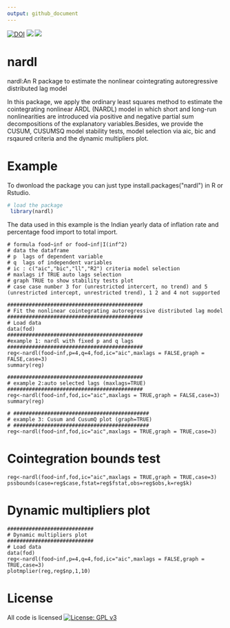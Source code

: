 ```yaml
---
output: github_document
---
```

[![DOI](https://zenodo.org/badge/DOI/10.5281/zenodo.1196447.svg)](https://doi.org/10.5281/zenodo.1196447)
[![](http://www.r-pkg.org/badges/version/nardl)]()
[![](http://cranlogs.r-pkg.org/badges/nardl)](http://cran.rstudio.com/web/packages/nardl/index.html)
# nardl
nardl:An R package to estimate the nonlinear cointegrating autoregressive distributed lag model

In this package, we apply the ordinary least squares method to estimate the cointegrating nonlinear ARDL (NARDL) model in which short and long-run nonlinearities are introduced via positive and negative partial sum decompositions of the explanatory variables.Besides, we provide the CUSUM, CUSUMSQ model stability tests, model selection via aic, bic and rsqaured criteria and the dynamic multipliers plot.

# Example 
 To dwonload the package you can just type install.packages("nardl") in R or Rstudio.
 
```R
# load the package 
 library(nardl)
```
The data used in this example is the Indian yearly data of inflation rate and percentage food import to total import.
```{r}
# formula food~inf or food~inf|I(inf^2)
# data the dataframe
# p  lags of dependent variable
# q  lags of independent variables
# ic : c("aic","bic","ll","R2") criteria model selection
# maxlags if TRUE auto lags selection
# graph TRUE to show stability tests plot
# case case number 3 for (unrestricted intercert, no trend) and 5 (unrestricted intercept, unrestricted trend), 1 2 and 4 not supported

############################################
# Fit the nonlinear cointegrating autoregressive distributed lag model
############################################
# Load data
data(fod)
############################################
#example 1: nardl with fixed p and q lags
############################################
reg<-nardl(food~inf,p=4,q=4,fod,ic="aic",maxlags = FALSE,graph = FALSE,case=3)
summary(reg)

############################################
# example 2:auto selected lags (maxlags=TRUE)
############################################
reg<-nardl(food~inf,fod,ic="aic",maxlags = TRUE,graph = FALSE,case=3)
summary(reg)

# ############################################
# example 3: Cusum and CusumQ plot (graph=TRUE)
# ############################################
reg<-nardl(food~inf,fod,ic="aic",maxlags = TRUE,graph = TRUE,case=3)

```
# Cointegration bounds test
```{r}
reg<-nardl(food~inf,fod,ic="aic",maxlags = TRUE,graph = TRUE,case=3)
pssbounds(case=reg$case,fstat=reg$fstat,obs=reg$obs,k=reg$k)
```

# Dynamic multipliers plot
```{r}
############################
# Dynamic multipliers plot
############################
# Load data
data(fod)
reg<-nardl(food~inf,p=4,q=4,fod,ic="aic",maxlags = FALSE,graph = TRUE,case=3)
plotmplier(reg,reg$np,1,10)
```
# License
All code is licensed [![License: GPL v3](https://img.shields.io/badge/License-GPL%20v3-blue.svg)](https://www.gnu.org/licenses/gpl-3.0)
